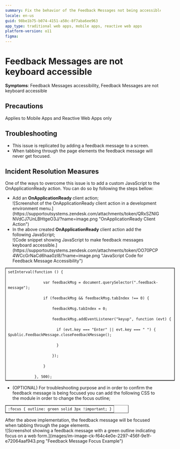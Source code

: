 ```yaml
---
summary: Fix the behavior of the Feedback Messages not being accessible by the keyboard
locale: en-us
guid: 98be1b75-b074-4151-a50c-8f7aba6ee963
app_type: traditional web apps, mobile apps, reactive web apps
platform-version: o11
figma:
---
```


<h1>Feedback Messages are not keyboard accessible</h1>

<p><strong>Symptoms</strong>: Feedback Messages accessibility, Feedback Messages are not keyboard accessible</p>

<h2>Precautions</h2>

<p>Applies to Mobile Apps and Reactive Web Apps only</p>

<h2>Troubleshooting</h2>

<ul>
	<li>This issue is replicated by adding a feedback message to a screen.</li>
	<li>When tabbing through the page elements the feedback message will never get focused.</li>
</ul>

<h2>Incident Resolution Measures</h2>

<p>One of the ways to overcome this issue is to add a custom JavaScript to the OnApplicationReady action. You can do so by following the steps bellow:</p>

<ul>
	<li>Add an <strong>OnApplicationReady </strong>client action;<br/>
	![Screenshot of the OnApplicationReady client action in a development environment menu.](https://supportoutsystems.zendesk.com/attachments/token/QRxSZNlGNVdCJ7UnLBHtgeO3J/?name=image.png "OnApplicationReady Client Action")</li>
	<li>In the above created <strong>OnApplicationReady </strong>client action add the following JavaScript;<br/>
	![Code snippet showing JavaScript to make feedback messages keyboard accessible.](https://supportoutsystems.zendesk.com/attachments/token/OO70PCP4WCcGrNaCd6haa0zI8/?name=image.png "JavaScript Code for Feedback Message Accessibility")</li>
</ul>

<table border="1" cellpadding="1" cellspacing="1" style="width:550px">
	<tbody>
		<tr>
			<td><code>setInterval(function () {    <br/>
			    var feedbackMsg = document.querySelector(".feedback-message");    <br/>
			    if (feedbackMsg &amp;&amp; feedbackMsg.tabIndex !== 0) {        <br/>
			        feedbackMsg.tabIndex = 0;        <br/>
			        feedbackMsg.addEventListener("keyup", function (evt) {          <br/>
			          if (evt.key === "Enter" || evt.key === " ") {                                  $public.FeedbackMessage.closeFeedbackMessage();<br/>
			          }        <br/>
			        });    <br/>
			    }<br/>
			}, 500);</code></td>
		</tr>
	</tbody>
</table>

<p> </p>

<ul>
	<li>(OPTIONAL) For troubleshooting purpose and in order to confirm the feedback message is being focused you can add the following CSS to the module in order to change the focus outline;</li>
</ul>

<table border="1" cellpadding="1" cellspacing="1" style="width:400px">
	<tbody>
		<tr>
			<td><code>:focus { outline: green solid 3px !important; }</code></td>
		</tr>
	</tbody>
</table>

<p>After the above implementation, the feedback message will be focused when tabbing through the page elements.<br/>
![Screenshot showing a feedback message with a green outline indicating focus on a web form.](images/im-image-ck-f64c4e0e-2297-456f-9e1f-e72064aaf943.png "Feedback Message Focus Example")</p>
